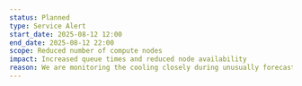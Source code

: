```yaml
---
status: Planned
type: Service Alert
start_date: 2025-08-12 12:00
end_date: 2025-08-12 22:00
scope: Reduced number of compute nodes 
impact: Increased queue times and reduced node availability
reason: We are monitoring the cooling closely during unusually forecasted high temperatures in the Edinburgh area. We have stopped new jobs from starting and powering off nodes until the cooling is within required limits
---
```

